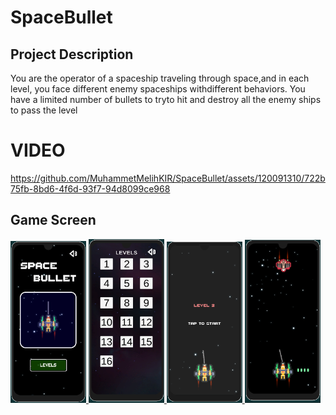 # SpaceBullet

## Project Description
You are the operator of a spaceship traveling through space,and in each level, you face different enemy spaceships withdifferent behaviors. You have a limited number of bullets to tryto hit and destroy all the enemy ships to pass the level



# VIDEO

https://github.com/MuhammetMelihKIR/SpaceBullet/assets/120091310/722b75fb-8bd6-4f6d-93f7-94d8099ce968



## Game Screen
<p align="left"> <a href="https://www.w3schools.com/cs/" target="_blank" rel="noreferrer"> <img 
<img src="./Screen/1.png" alt="racegif" width="24%"/>
<img src="./Screen/2.png" alt="racegif" width="24%" />
<img src="./Screen/3.png" alt="racegif" width="24%" />
<img src="./Screen/4.png" alt="racegif" width="24%"/>
